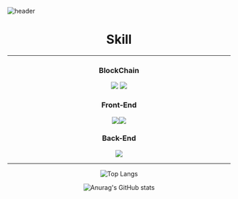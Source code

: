 ![header](https://capsule-render.vercel.app/api?type=waving&color=auto&height=300&section=header&text=jimin's%20github&fontSize=90)
<div align="center">
  
<h1 align="center">Skill</h1>

***

<h3>BlockChain</h3>
<img src="https://img.shields.io/badge/Solidity-363636?style=for-the-badge&logo=Solidity&logoColor=white">&nbsp;<img src="https://img.shields.io/badge/Web3.js-F16822?style=for-the-badge&logo=Web3.js&logoColor=white">
<h3>Front-End</h3>
<img src="https://img.shields.io/badge/JavaScript-F7DF1E?style=for-the-badge&logo=JavaScript&logoColor=white"><img src="https://img.shields.io/badge/React-61DAFB?style=for-the-badge&logo=React&logoColor=white">
<h3>Back-End</h3>
<img src="https://img.shields.io/badge/Node.js-339933?style=for-the-badge&logo=Node.js&logoColor=white">

***

![Top Langs](https://github-readme-stats.vercel.app/api/top-langs/?username=beljm&layout=compact&theme=radical)

![Anurag's GitHub stats](https://github-readme-stats.vercel.app/api?username=beljm&show_icons=true&theme=radical)  
  
</div>

